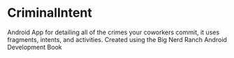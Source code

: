 # CriminalIntent
Android App for detailing all of the crimes your coworkers commit, it uses fragments, intents, and activities. Created using the Big Nerd Ranch Android Development Book

